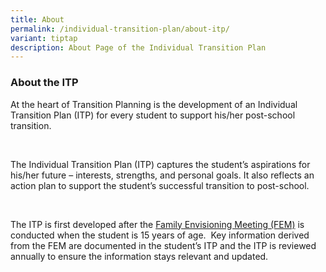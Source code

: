 ```yaml
---
title: About
permalink: /individual-transition-plan/about-itp/
variant: tiptap
description: About Page of the Individual Transition Plan
---
```

<h3><strong>About the ITP</strong></h3>
<p>At the heart of Transition Planning is the development of an Individual
Transition Plan (ITP) for every student to support his/her post-school
transition.</p>
<p>&nbsp;</p>
<p>The Individual Transition Plan (ITP) captures the student’s aspirations
for his/her future – interests, strengths, and personal goals. It also
reflects an action plan to support the student’s successful transition
to post-school.</p>
<p>&nbsp;</p>
<p>The ITP is first developed after the <a href="https://staging.d3j5q81zdtd1vn.amplifyapp.com/example-folder/fem-overview/" rel="noopener noreferrer nofollow" target="_blank">Family Envisioning Meeting (FEM)</a> is
conducted when the student is 15 years of age.&nbsp; Key information derived
from the FEM are documented in the student’s ITP and the ITP is reviewed
annually to ensure the information stays relevant and updated.</p>